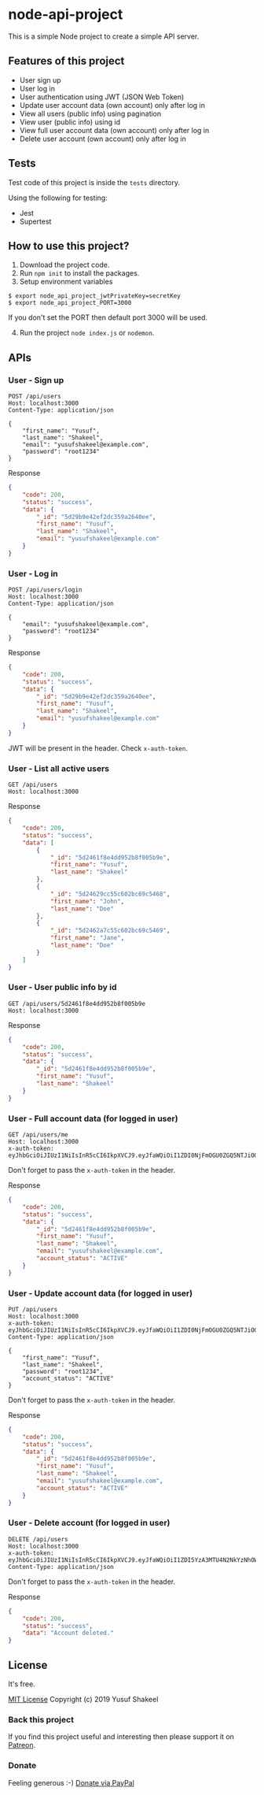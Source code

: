 # node-api-project

This is a simple Node project to create a simple API server.

## Features of this project
* User sign up
* User log in
* User authentication using JWT (JSON Web Token)
* Update user account data (own account) only after log in
* View all users (public info) using pagination
* View user (public info) using id
* View full user account data (own account) only after log in
* Delete user account (own account) only after log in

## Tests
Test code of this project is inside the `tests` directory.

Using the following for testing:
* Jest
* Supertest

## How to use this project?

1. Download the project code.
2. Run `npm init` to install the packages.
3. Setup environment variables
```
$ export node_api_project_jwtPrivateKey=secretKey
$ export node_api_project_PORT=3000
```
If you don't set the PORT then default port 3000 will be used.

4. Run the project `node index.js` or `nodemon`.


## APIs

### User - Sign up

```
POST /api/users
Host: localhost:3000
Content-Type: application/json

{
    "first_name": "Yusuf",
    "last_name": "Shakeel",
    "email": "yusufshakeel@example.com",
    "password": "root1234"
}
```

Response

```JSON
{
    "code": 200,
    "status": "success",
    "data": {
        "_id": "5d29b9e42ef2dc359a2640ee",
        "first_name": "Yusuf",
        "last_name": "Shakeel",
        "email": "yusufshakeel@example.com"
    }
}
```

### User - Log in

```
POST /api/users/login
Host: localhost:3000
Content-Type: application/json

{
    "email": "yusufshakeel@example.com",
    "password": "root1234"
}
```

Response

```JSON
{
    "code": 200,
    "status": "success",
    "data": {
        "_id": "5d29b9e42ef2dc359a2640ee",
        "first_name": "Yusuf",
        "last_name": "Shakeel",
        "email": "yusufshakeel@example.com"
    }
}
```

JWT will be present in the header. Check `x-auth-token`.

### User - List all active users

```
GET /api/users
Host: localhost:3000
```

Response

```JSON
{
    "code": 200,
    "status": "success",
    "data": [
        {
            "_id": "5d2461f8e4dd952b8f005b9e",
            "first_name": "Yusuf",
            "last_name": "Shakeel"
        },
        {
            "_id": "5d24629cc55c602bc69c5468",
            "first_name": "John",
            "last_name": "Doe"
        },
        {
            "_id": "5d2462a7c55c602bc69c5469",
            "first_name": "Jane",
            "last_name": "Doe"
        }
    ]
}
```

### User - User public info by id

```
GET /api/users/5d2461f8e4dd952b8f005b9e
Host: localhost:3000
```

Response

```JSON
{
    "code": 200,
    "status": "success",
    "data": {
        "_id": "5d2461f8e4dd952b8f005b9e",
        "first_name": "Yusuf",
        "last_name": "Shakeel"
    }
}
```

### User - Full account data (for logged in user)

```
GET /api/users/me
Host: localhost:3000
x-auth-token: eyJhbGciOiJIUzI1NiIsInR5cCI6IkpXVCJ9.eyJfaWQiOiI1ZDI0NjFmOGU0ZGQ5NTJiOGYwMDViOWUiLCJpc1VzZXIiOnRydWUsImV4cCI6MTU2MzAxOTUzMSwiaWF0IjoxNTYzMDE1OTMxfQ.EY_5GJzqrfaHAwi6g5kvrA5FUKCXclTD1F0eTpq8ZQk
```

Don't forget to pass the `x-auth-token` in the header.

Response

```JSON
{
    "code": 200,
    "status": "success",
    "data": {
        "_id": "5d2461f8e4dd952b8f005b9e",
        "first_name": "Yusuf",
        "last_name": "Shakeel",
        "email": "yusufshakeel@example.com",
        "account_status": "ACTIVE"
    }
}
```

### User - Update account data (for logged in user)

```
PUT /api/users
Host: localhost:3000
x-auth-token: eyJhbGciOiJIUzI1NiIsInR5cCI6IkpXVCJ9.eyJfaWQiOiI1ZDI0NjFmOGU0ZGQ5NTJiOGYwMDViOWUiLCJpc1VzZXIiOnRydWUsImV4cCI6MTU2MzAxOTUzMSwiaWF0IjoxNTYzMDE1OTMxfQ.EY_5GJzqrfaHAwi6g5kvrA5FUKCXclTD1F0eTpq8ZQk
Content-Type: application/json

{
    "first_name": "Yusuf",
    "last_name": "Shakeel",
    "password": "root1234",
    "account_status": "ACTIVE"
}
```

Don't forget to pass the `x-auth-token` in the header.

Response

```JSON
{
    "code": 200,
    "status": "success",
    "data": {
        "_id": "5d2461f8e4dd952b8f005b9e",
        "first_name": "Yusuf",
        "last_name": "Shakeel",
        "email": "yusufshakeel@example.com",
        "account_status": "ACTIVE"
    }
}
```

### User - Delete account (for logged in user)

```
DELETE /api/users
Host: localhost:3000
x-auth-token: eyJhbGciOiJIUzI1NiIsInR5cCI6IkpXVCJ9.eyJfaWQiOiI1ZDI5YzA3MTU4N2NkYzNhOWU4NGZmZDciLCJpc1VzZXIiOnRydWUsImV4cCI6MTU2MzAyMDkzNiwiaWF0IjoxNTYzMDE3MzM2fQ.yjPB2Qe1VIL3iwVJ5XqLtehOVRSReBv2r79ecou9oF0
Content-Type: application/json
```

Don't forget to pass the `x-auth-token` in the header.

Response

```JSON
{
    "code": 200,
    "status": "success",
    "data": "Account deleted."
}
```

## License
It's free.

[MIT License](https://github.com/yusufshakeel/node-api-project/blob/master/LICENSE) Copyright (c) 2019 Yusuf Shakeel

### Back this project

If you find this project useful and interesting then please support it on [Patreon](https://www.patreon.com/yusufshakeel).

### Donate
Feeling generous :-) [Donate via PayPal](https://www.paypal.me/yusufshakeel)